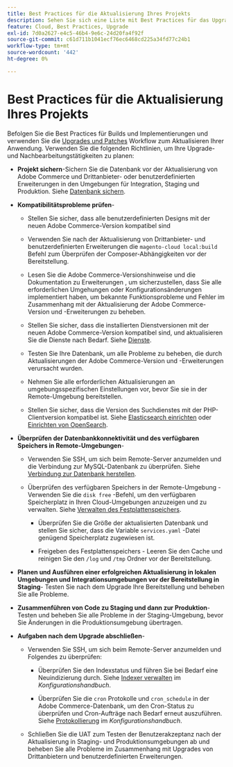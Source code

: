 ```yaml
---
title: Best Practices für die Aktualisierung Ihres Projekts
description: Sehen Sie sich eine Liste mit Best Practices für das Upgrade Ihrer Projektdateien an.
feature: Cloud, Best Practices, Upgrade
exl-id: 7d0a2627-e4c5-46b4-9e6c-24d20fa4f92f
source-git-commit: c61d711b1041ecf76ec6468cd225a34fd77c24b1
workflow-type: tm+mt
source-wordcount: '442'
ht-degree: 0%

---
```


# Best Practices für die Aktualisierung Ihres Projekts

Befolgen Sie die Best Practices für Builds und Implementierungen und verwenden Sie die [Upgrades und Patches](../development/commerce-version.md) Workflow zum Aktualisieren Ihrer Anwendung. Verwenden Sie die folgenden Richtlinien, um Ihre Upgrade- und Nachbearbeitungstätigkeiten zu planen:

- **Projekt sichern**-Sichern Sie die Datenbank vor der Aktualisierung von Adobe Commerce und Drittanbieter- oder benutzerdefinierten Erweiterungen in den Umgebungen für Integration, Staging und Produktion. Siehe [Datenbank sichern](../development/commerce-version.md#project-backup).

- **Kompatibilitätsprobleme prüfen**-

   - Stellen Sie sicher, dass alle benutzerdefinierten Designs mit der neuen Adobe Commerce-Version kompatibel sind

   - Verwenden Sie nach der Aktualisierung von Drittanbieter- und benutzerdefinierten Erweiterungen die `magento-cloud local:build` Befehl zum Überprüfen der Composer-Abhängigkeiten vor der Bereitstellung.

   - Lesen Sie die Adobe Commerce-Versionshinweise und die Dokumentation zu Erweiterungen , um sicherzustellen, dass Sie alle erforderlichen Umgehungen oder Konfigurationsänderungen implementiert haben, um bekannte Funktionsprobleme und Fehler im Zusammenhang mit der Aktualisierung der Adobe Commerce-Version und -Erweiterungen zu beheben.

   - Stellen Sie sicher, dass die installierten Dienstversionen mit der neuen Adobe Commerce-Version kompatibel sind, und aktualisieren Sie die Dienste nach Bedarf. Siehe [Dienste](../services/services-yaml.md).

   - Testen Sie Ihre Datenbank, um alle Probleme zu beheben, die durch Aktualisierungen der Adobe Commerce-Version und -Erweiterungen verursacht wurden.

   - Nehmen Sie alle erforderlichen Aktualisierungen an umgebungsspezifischen Einstellungen vor, bevor Sie sie in der Remote-Umgebung bereitstellen.

   - Stellen Sie sicher, dass die Version des Suchdienstes mit der PHP-Clientversion kompatibel ist. Siehe [Elasticsearch einrichten](../services/elasticsearch.md) oder [Einrichten von OpenSearch](../services/opensearch.md).

- **Überprüfen der Datenbankkonnektivität und des verfügbaren Speichers in Remote-Umgebungen**-

   - Verwenden Sie SSH, um sich beim Remote-Server anzumelden und die Verbindung zur MySQL-Datenbank zu überprüfen. Siehe [Verbindung zur Datenbank herstellen](../services/mysql.md#connect-to-the-database).

   - Überprüfen des verfügbaren Speichers in der Remote-Umgebung - Verwenden Sie die `disk free` -Befehl, um den verfügbaren Speicherplatz in Ihren Cloud-Umgebungen anzuzeigen und zu verwalten. Siehe [Verwalten des Festplattenspeichers](../storage/manage-disk-space.md).

      - Überprüfen Sie die Größe der aktualisierten Datenbank und stellen Sie sicher, dass die Variable `services.yaml` -Datei genügend Speicherplatz zugewiesen ist.

      - Freigeben des Festplattenspeichers - Leeren Sie den Cache und reinigen Sie den `/log` und `/tmp` Ordner vor der Bereitstellung.

- **Planen und Ausführen einer erfolgreichen Aktualisierung in lokalen Umgebungen und Integrationsumgebungen vor der Bereitstellung in Staging**- Testen Sie nach dem Upgrade Ihre Bereitstellung und beheben Sie alle Probleme.

- **Zusammenführen von Code zu Staging und dann zur Produktion**-Testen und beheben Sie alle Probleme in der Staging-Umgebung, bevor Sie Änderungen in die Produktionsumgebung übertragen.

- **Aufgaben nach dem Upgrade abschließen**-

   - Verwenden Sie SSH, um sich beim Remote-Server anzumelden und Folgendes zu überprüfen:

      - Überprüfen Sie den Indexstatus und führen Sie bei Bedarf eine Neuindizierung durch. Siehe [Indexer verwalten](https://experienceleague.adobe.com/docs/commerce-operations/configuration-guide/cli/manage-indexers.html) im _Konfigurationshandbuch_.

      - Überprüfen Sie die `cron` Protokolle und `cron_schedule` in der Adobe Commerce-Datenbank, um den Cron-Status zu überprüfen und Cron-Aufträge nach Bedarf erneut auszuführen.
Siehe [Protokollierung](https://experienceleague.adobe.com/docs/commerce-operations/configuration-guide/cli/configure-cron-jobs.html#logging) im _Konfigurationshandbuch_.

   - Schließen Sie die UAT zum Testen der Benutzerakzeptanz nach der Aktualisierung in Staging- und Produktionsumgebungen ab und beheben Sie alle Probleme im Zusammenhang mit Upgrades von Drittanbietern und benutzerdefinierten Erweiterungen.
